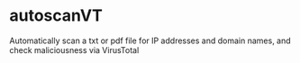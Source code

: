 # autoscanVT
Automatically scan a txt or pdf file for IP addresses and domain names, and check maliciousness via VirusTotal
